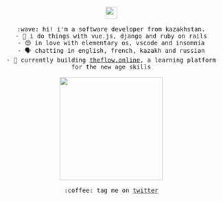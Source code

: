 <p align="center">
  <img src="https://user-images.githubusercontent.com/5679180/79618120-0daffb80-80be-11ea-819e-d2b0fa904d07.gif" width="27px">
  <br><br>
  <samp>
    :wave: hi! i'm a software developer from kazakhstan.<br>
         - 🔌️ i do things with vue.js, django and ruby on rails<br>
         - 😍️ in love with elementary os, vscode and insomnia<br>
         - 🗣️ chatting in english, french, kazakh and russian<br>
         - 🔭 currently building <a href="https://theflow.online">theflow.online</a>, a learning platform for the new age skills<br><br>
    <img src="https://i.imgur.com/kdKhgx6.gif" width="240px" align="center"><br><br>
    :coffee: tag me on <a href="https://twitter.com/zshanabek">twitter</a>
  </samp>
</p>
